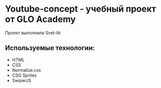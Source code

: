 # Youtube-concept - учебный проект от GLO Academy
Проект выполнила Svet-lik
## Используемые технологии:
- HTML
- CSS
- Normalize.css
- CSG Sprites
- SwiperJS
